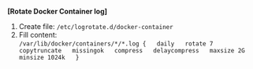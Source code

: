 **[Rotate Docker Container log]**  
1. Create file: `/etc/logrotate.d/docker-container`
2. Fill content:  
`
/var/lib/docker/containers/*/*.log {  
    daily  
    rotate 7  
    copytruncate  
    missingok  
    compress  
    delaycompress  
    maxsize 2G  
    minsize 1024k  
}  
`
